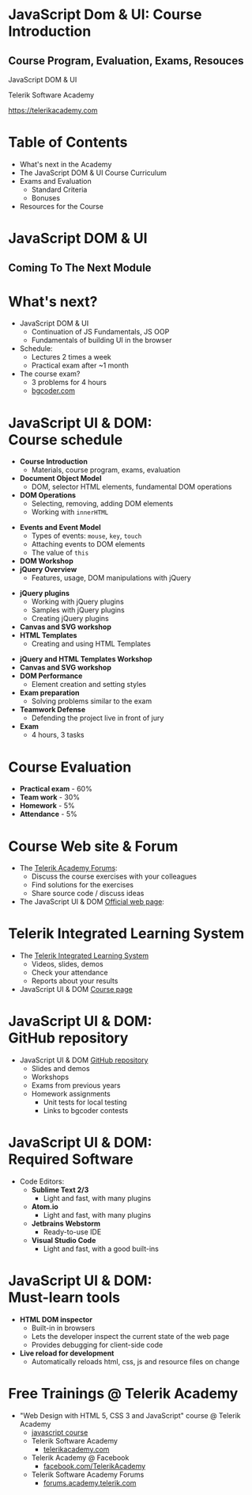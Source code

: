 <!-- section start -->
<!-- attr: { showInPresentation:true, hasScriptWrapper:true, class:"slide-title" } -->
# JavaScript Dom & UI: Course Introduction
## Course Program, Evaluation, Exams, Resouces

<aside class="signature">
    <p class="signature-course">JavaScript DOM & UI</p>
    <p class="signature-initiative">Telerik Software Academy</p>
    <a href="https://telerikacademy.com" class="signature-link" target="_blank">https://telerikacademy.com</a>
</aside>

<!-- section start -->
<!-- attr: { hasScriptWrapper:true } -->
# Table of Contents
- What's next in the Academy
- The JavaScript DOM & UI Course Curriculum
- Exams and Evaluation
    - Standard Criteria
    - Bonuses
- Resources for the Course

<!-- section start -->
<!-- attr: { hasScriptWrapper:true, class:"slide-section" } -->
# JavaScript DOM & UI
## Coming To The Next Module

<!-- attr: { hasScriptWrapper:true } -->
# What's next?
- JavaScript DOM & UI
    - Continuation of JS Fundamentals, JS OOP
    - Fundamentals of building UI in the browser
- Schedule:
    - Lectures 2 times a week
    - Practical exam after ~1 month
- The course exam?
    - 3 problems for 4 hours
    - [bgcoder.com](http://bgcoder.com)

<!-- section start -->
<!-- attr: { hasScriptWrapper:true, class:"slide-section", showInPresentation:true } -->
<!-- # JavaScript UI & DOM: Course Curriculum
## Covered topics and lectures -->

<!-- attr: { hasScriptWrapper:true, style:"font-size:0.9em" } -->
# JavaScript UI & DOM:<br/>Course schedule
- **Course Introduction**
    - Materials, course program, exams, evaluation
- **Document Object Model**
    - DOM, selector HTML elements, fundamental DOM operations
- **DOM Operations**
    - Selecting, removing, adding DOM elements
    - Working with `innerHTML`

<!-- attr: { hasScriptWrapper:true, style:"font-size:0.9em", showInPresentation:true } -->
<!-- # JavaScript UI & DOM:<br/>Course schedule -->
- **Events and Event Model**
    - Types of events: `mouse`, `key`, `touch`
    - Attaching events to DOM elements
    - The value of `this`
- **DOM Workshop**
- **jQuery Overview**
    - Features, usage, DOM manipulations with jQuery

<!-- attr: { hasScriptWrapper:true, style:"font-size:0.9em", showInPresentation:true } -->
<!-- # JavaScript UI & DOM:<br/>Course schedule -->
- **jQuery plugins**
    - Working with jQuery plugins
    - Samples with jQuery plugins
    - Creating jQuery plugins
- **Canvas and SVG workshop**
- **HTML Templates**
    - Creating and using HTML Templates

<!-- attr: { hasScriptWrapper:true, showInPresentation:true } -->
<!-- # JavaScript UI & DOM:<br/>Course schedule -->
- **jQuery and HTML Templates Workshop**
- **Canvas and SVG workshop**
- **DOM Performance**
    - Element creation and setting styles
- **Exam preparation**
    - Solving problems similar to the exam
- **Teamwork Defense**
    - Defending the project live in front of jury
- **Exam**
    - 4 hours, 3 tasks

<!-- section start -->
<!-- attr: { hasScriptWrapper:true, class:"slide-section", showInPresentation:true } -->
<!-- # Course Evaluation
## Thank God there are... no bonuses? -->

<!-- attr: { hasScriptWrapper:true, style:"font-size: 50px" } -->
# Course Evaluation
- **Practical exam** - 60%
- **Team work** - 30%
- **Homework** - 5%
- **Attendance** - 5%

<!-- section start -->
<!-- attr: { hasScriptWrapper:true, class:"slide-section", showInPresentation:true } -->
<!-- # JS DOM & UI Resources
## Web resources, software, tools -->

<!-- attr: { hasScriptWrapper:true } -->
# Course Web site & Forum
- The [Telerik Academy Forums](https://telerikacademy.com/Forum/Category/24/javascript-part-2):
    - Discuss the course exercises with your colleagues
    - Find solutions for the exercises
    - Share source code / discuss ideas
- The JavaScript UI & DOM [Official web page](http://academy.telerik.com/student-courses/web-design-and-ui/javascript-ui-dom/about):

<!-- attr: { hasScriptWrapper:true } -->
# Telerik Integrated Learning System
- The [Telerik Integrated Learning System](https://telerikacademy.com)
    - Videos, slides, demos
    - Check your attendance
    - Reports about your results
- JavaScript UI & DOM [Course page](https://telerikacademy.com/Courses/Courses/Details/421)

<!-- attr: { hasScriptWrapper:true } -->
# JavaScript UI & DOM:<br/>GitHub repository
- JavaScript UI & DOM [GitHub repository](https://github.com/TelerikAcademy/JavaScript-UI-and-DOM)
    - Slides and demos
    - Workshops
    - Exams from previous years
    - Homework assignments
        - Unit tests for local testing
        - Links to bgcoder contests

<!-- attr: { hasScriptWrapper:true, style:"font-size: 43px" } -->
# JavaScript UI & DOM:<br/>Required Software
- Code Editors:
    - **Sublime Text 2/3**
        - Light and fast, with many plugins
    - **Atom.io**
        - Light and fast, with many plugins
    - **Jetbrains Webstorm**
        - Ready-to-use IDE
    - **Visual Studio Code**
        - Light and fast, with a good built-ins

<!-- attr: { hasScriptWrapper:true, style:"font-size: 43px" } -->
# JavaScript UI & DOM:<br/>Must-learn tools
- **HTML DOM inspector**
    - Built-in in browsers
    - Lets the developer inspect the current state of the web page
    - Provides debugging for client-side code
- **Live reload for development**
    - Automatically reloads html, css, js and resource files on change

<!-- section start -->
<!-- attr: { hasScriptWrapper:true, class:"slide-section", showInPresentation:true } -->
<!-- # JavaScript UI & DOM:<br/>Course Introduction
## Questions? -->

<!-- attr: { showInPresentation: true, hasScriptWrapper: true, style:'font-size: 0.9em' } -->
# Free Trainings @ Telerik Academy
- "Web Design with HTML 5, CSS 3 and JavaScript" course @ Telerik Academy
    - [javascript course](http://academy.telerik.com/student-courses/web-design-and-ui/javascript-fundamentals/about)
  - Telerik Software Academy
    - [telerikacademy.com](https://telerikacademy.com)
  - Telerik Academy @ Facebook
    - [facebook.com/TelerikAcademy](https://facebook.com/TelerikAcademy)
  - Telerik Software Academy Forums
    - [forums.academy.telerik.com](https://telerikacademy.com/Forum/Home)

<!-- <img class="slide-image" showInPresentation="true"  src="imgs/pic00.png" style="top:58.18%; left:90.52%; width:16.97%; z-index:-1" /> -->
<!-- <img class="slide-image" showInPresentation="true"  src="imgs/pic41.png" style="top:30%; left:68.14%; width:36.30%; z-index:-1" /> -->

